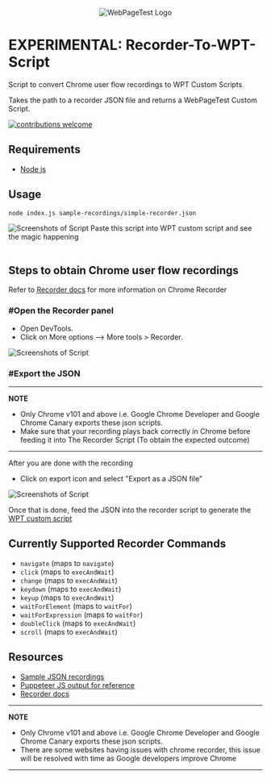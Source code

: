 <p align="center"><img src="https://docs.webpagetest.org/img/wpt-navy-logo.png" alt="WebPageTest Logo" /></p>


# EXPERIMENTAL: Recorder-To-WPT-Script

Script to convert Chrome user flow recordings to WPT Custom Scripts

Takes the path to a recorder JSON file and returns a WebPageTest Custom Script.

[![contributions welcome](https://img.shields.io/badge/contributions-welcome-brightgreen.svg?style=flat)](#)


## Requirements

* [Node js](https://nodejs.org/en/)

## Usage

```
node index.js sample-recordings/simple-recorder.json
```

![Screenshots of Script](/assets/images/wpt-recorder-script.png)
Paste this script into WPT custom script and see the magic happening
<br></br>

## Steps to obtain Chrome user flow recordings

Refer to [Recorder docs](https://developer.chrome.com/docs/devtools/recorder/) for more information on Chrome Recorder

<h3>#Open the Recorder panel</h3>

- Open DevTools.
- Click on More options --> More tools > Recorder.

![Screenshots of Script](/assets/images/open_dev-1.png)

<h3>#Export the JSON</h3>

---
**NOTE**
- Only Chrome v101 and above i.e. Google Chrome Developer and Google Chrome Canary exports these json scripts.
- Make sure that your recording plays back correctly in Chrome before feeding it into The Recorder Script (To obtain the expected outcome)

---

After you are done with the recording

- Click on export icon and select "Export as a JSON file"

![Screenshots of Script](/assets/images/export-json.png)

Once that is done, feed the JSON into the recorder script to generate the [WPT custom script](#usage)


## Currently Supported Recorder Commands

- `navigate` (maps to `navigate`)
- `click` (maps to `execAndWait`)
- `change` (maps to `execAndWait`)
- `keydown` (maps to `execAndWait`)
- `keyup` (maps to `execAndWait`)
- `waitForElement` (maps to `waitFor`)
- `waitForExpression` (maps to `waitFor`)
- `doubleClick` (maps to `execAndWait`)
- `scroll` (maps to `execAndWait`)

## Resources
- [Sample JSON recordings](/sample-recordings)
- [Puppeteer JS output for reference](/sample-recordings/puppeteer-examples)
- [Recorder docs](https://developer.chrome.com/docs/devtools/recorder/)

---
**NOTE**
- Only Chrome v101 and above i.e. Google Chrome Developer and Google Chrome Canary exports these json scripts.
- There are some websites having issues with chrome recorder, this issue will be resolved with time as Google developers improve Chrome
  
---


